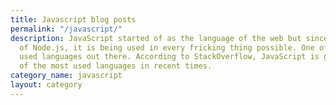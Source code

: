 ```yaml
---
title: Javascript blog posts
permalink: "/javascript/"
description: JavaScript started of as the language of the web but since the arrival
  of Node.js, it is being used in every fricking thing possible. One of the most widely
  used languages out there. According to StackOverflow, JavaScript is growing to one
  of the most used languages in recent times.
category_name: javascript
layout: category
---
```


